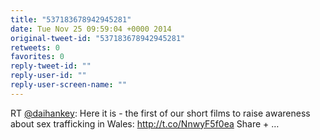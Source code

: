 ```yaml
---
title: "537183678942945281"
date: Tue Nov 25 09:59:04 +0000 2014
original-tweet-id: "537183678942945281"
retweets: 0
favorites: 0
reply-tweet-id: ""
reply-user-id: ""
reply-user-screen-name: ""
---
```

RT <a href="https://twitter.com/daihankey">@daihankey</a>: Here it is - the first of our short films to raise awareness about sex trafficking in Wales: http://t.co/NnwyF5f0ea Share + …
